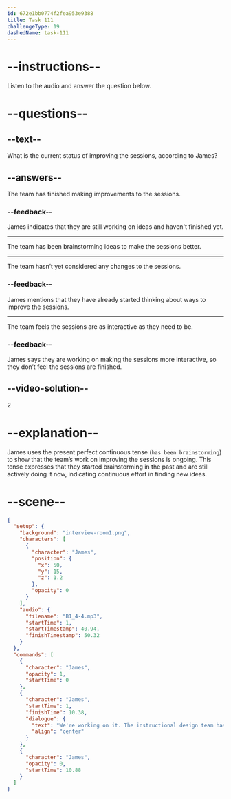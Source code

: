 ```yaml
---
id: 672e1bb0774f2fea953e9388
title: Task 111
challengeType: 19
dashedName: task-111
---
```


<!-- (Audio) James: We're working on it. The instructional design team has been brainstorming ideas to make the sessions more interactive. We're also considering incorporating more real-life scenarios. -->

# --instructions--

Listen to the audio and answer the question below.

# --questions--

## --text--

What is the current status of improving the sessions, according to James?

## --answers--

The team has finished making improvements to the sessions.

### --feedback--

James indicates that they are still working on ideas and haven't finished yet.

---

The team has been brainstorming ideas to make the sessions better.

---

The team hasn’t yet considered any changes to the sessions.

### --feedback--

James mentions that they have already started thinking about ways to improve the sessions.

---

The team feels the sessions are as interactive as they need to be.

### --feedback--

James says they are working on making the sessions more interactive, so they don’t feel the sessions are finished.

## --video-solution--

2

# --explanation--

James uses the present perfect continuous tense (`has been brainstorming`) to show that the team’s work on improving the sessions is ongoing. This tense expresses that they started brainstorming in the past and are still actively doing it now, indicating continuous effort in finding new ideas.

# --scene--

```json
{
  "setup": {
    "background": "interview-room1.png",
    "characters": [
      {
        "character": "James",
        "position": {
          "x": 50,
          "y": 15,
          "z": 1.2
        },
        "opacity": 0
      }
    ],
    "audio": {
      "filename": "B1_4-4.mp3",
      "startTime": 1,
      "startTimestamp": 40.94,
      "finishTimestamp": 50.32
    }
  },
  "commands": [
    {
      "character": "James",
      "opacity": 1,
      "startTime": 0
    },
    {
      "character": "James",
      "startTime": 1,
      "finishTime": 10.38,
      "dialogue": {
        "text": "We're working on it. The instructional design team has been brainstorming ideas to make the sessions more interactive. We've also considered incorporating more real-life scenarios.",
        "align": "center"
      }
    },
    {
      "character": "James",
      "opacity": 0,
      "startTime": 10.88
    }
  ]
}
```
